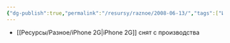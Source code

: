 ```yaml
---
{"dg-publish":true,"permalink":"/resursy/raznoe/2008-06-13/","tags":["История"]}
---
```


- [[Ресурсы/Разное/iPhone 2G\|iPhone 2G]] снят с производства 